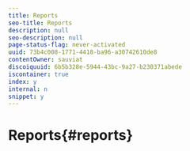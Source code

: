 ```yaml
---
title: Reports
seo-title: Reports
description: null
seo-description: null
page-status-flag: never-activated
uuid: 73b4c008-1771-4418-ba96-a30742610de8
contentOwner: sauviat
discoiquuid: 6b5b328e-5944-43bc-9a27-b230371abede
iscontainer: true
index: y
internal: n
snippet: y
---
```


# Reports{#reports}

